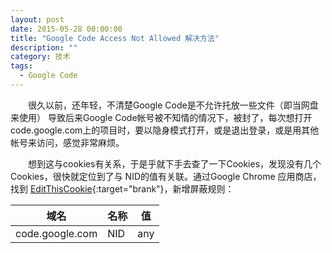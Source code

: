 ```yaml
---
layout: post
date: 2015-05-28 00:00:00
title: "Google Code Access Not Allowed 解决方法"
description: ""
category: 技术
tags: 
  - Google Code
---
```


&emsp;&emsp;很久以前，还年轻，不清楚Google Code是不允许托放一些文件（即当网盘来使用） 导致后来Google Code帐号被不知情的情况下，被封了，每次想打开code.google.com上的项目时，要以隐身模式打开，或是退出登录，或是用其他帐号来访问，感觉非常麻烦。

&emsp;&emsp;想到这与cookies有关系，于是乎就下手去查了一下Cookies，发现没有几个Cookies，很快就定位到了与 NID的值有关联。通过Google Chrome 应用商店，找到 [EditThisCookie](http://www.editthiscookie.com/){:target="brank"}，新增屏蔽规则：

|      域名     |  名称  |   值   |
|    --------   |--------|--------|
|code.google.com|   NID  |   any  |
